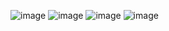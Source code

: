 ![image](https://user-images.githubusercontent.com/113089483/190323985-f226d910-8a48-4cc4-a21c-53c0e57cbd49.png)
![image](https://user-images.githubusercontent.com/113089483/190323956-0846dc4a-523d-4ed3-81a2-14ceb4130b69.png)
![image](https://user-images.githubusercontent.com/113089483/194234519-c3d8237f-a70c-4530-913f-026dd7b868b9.png)
![image](https://user-images.githubusercontent.com/113089483/200198522-359f7634-d81d-4aa7-a306-bc155184cc4b.png)
